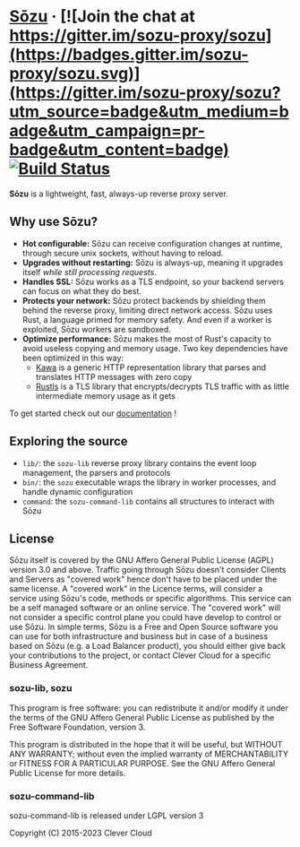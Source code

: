 # [Sōzu](https://www.sozu.io/) &middot; [![Join the chat at https://gitter.im/sozu-proxy/sozu](https://badges.gitter.im/sozu-proxy/sozu.svg)](https://gitter.im/sozu-proxy/sozu?utm_source=badge&utm_medium=badge&utm_campaign=pr-badge&utm_content=badge) [![Build Status](https://travis-ci.org/sozu-proxy/sozu.svg?branch=master)](https://travis-ci.org/sozu-proxy/sozu)

**Sōzu** is a lightweight, fast, always-up reverse proxy server.

## Why use Sōzu?

- **Hot configurable:** Sōzu can receive configuration changes at runtime, through secure unix sockets, without having to reload.
- **Upgrades without restarting:** Sōzu is always-up, meaning it upgrades itself *while still processing requests*.
- **Handles SSL:** Sōzu works as a TLS endpoint, so your backend servers can focus on what they do best.
- **Protects your network:** Sōzu protect backends by shielding them behind the reverse proxy, limiting direct network access. Sōzu uses Rust, a language primed for memory safety. And even if a worker is exploited, Sōzu workers are sandboxed.
- **Optimize performance:** Sōzu makes the most of Rust's capacity to avoid useless copying and memory usage.
   Two key dependencies have been optimized in this way:
   - [Kawa](https://github.com/CleverCloud/kawa) is a generic HTTP representation library that parses and translates HTTP messages with zero copy
   - [Rustls](https://github.com/rustls/rustls) is a TLS library that encrypts/decrypts TLS traffic with as little intermediate memory usage as it gets

To get started check out our [documentation](./doc/README.md) !

## Exploring the source

- `lib/`: the `sozu-lib` reverse proxy library contains the event loop management, the parsers and protocols
- `bin/`: the `sozu` executable wraps the library in worker processes, and handle dynamic configuration
- `command`: the `sozu-command-lib` contains all structures to interact with Sōzu

## License

Sōzu itself is covered by the GNU Affero General Public License (AGPL) version 3.0 and above. Traffic going through Sōzu doesn't consider Clients and Servers as "covered work" hence don't have to be placed under the same license. A "covered work" in the Licence terms, will consider a service using Sōzu's code, methods or specific algorithms. This service can be a self managed software or an online service. The "covered work" will not consider a specific control plane you could have develop to control or use Sōzu. In simple terms, Sōzu is a Free and Open Source software you can use for both infrastructure and business but in case of a business based on Sōzu (e.g. a Load Balancer product), you should either give back your contributions to the project, or contact Clever Cloud for a specific Business Agreement.

### sozu-lib, sozu

This program is free software: you can redistribute it and/or modify it under
the terms of the GNU Affero General Public License as published by the Free
Software Foundation, version 3.

This program is distributed in the hope that it will be useful, but WITHOUT ANY WARRANTY;
without even the implied warranty of MERCHANTABILITY or FITNESS FOR A PARTICULAR PURPOSE.
See the GNU Affero General Public License for more details.

### sozu-command-lib

sozu-command-lib is released under LGPL version 3



Copyright (C) 2015-2023 Clever Cloud
